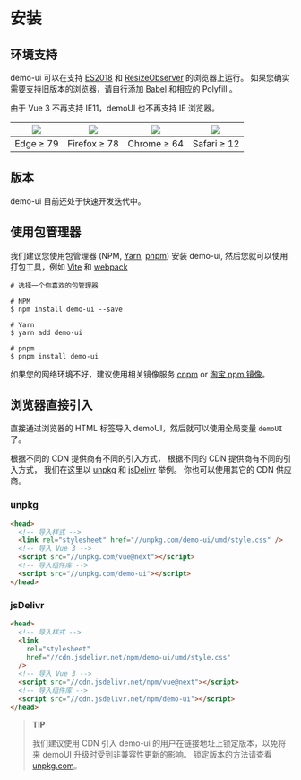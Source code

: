 # 安装
## 环境支持
demo-ui 可以在支持 [ES2018](https://caniuse.com/?feats=mdn-javascript_builtins_regexp_dotall,mdn-javascript_builtins_regexp_lookbehind_assertion,mdn-javascript_builtins_regexp_named_capture_groups,mdn-javascript_builtins_regexp_property_escapes,mdn-javascript_builtins_symbol_asynciterator,mdn-javascript_functions_method_definitions_async_generator_methods,mdn-javascript_grammar_template_literals_template_literal_revision,mdn-javascript_operators_destructuring_rest_in_objects,mdn-javascript_operators_spread_spread_in_destructuring,promise-finally) 和 [ResizeObserver](https://caniuse.com/resizeobserver) 的浏览器上运行。 如果您确实需要支持旧版本的浏览器，请自行添加 [Babel](https://babeljs.io/) 和相应的 Polyfill 。

由于 Vue 3 不再支持 IE11，demoUI 也不再支持 IE 浏览器。

|  ![](/edge_32x32.png)   | ![](/firefox_32x32.png)  | ![](/chrome_32x32.png)  | ![](/safari_32x32.png)  |
|  ----  | ----  | ----  | ----  |
| Edge ≥ 79  | Firefox ≥ 78 | Chrome ≥ 64 | Safari ≥ 12 |

## 版本
demo-ui 目前还处于快速开发迭代中。

## 使用包管理器
我们建议您使用包管理器 (NPM, [Yarn](https://classic.yarnpkg.com/lang/en/), [pnpm](https://pnpm.io/)) 安装 demo-ui, 然后您就可以使用打包工具，例如 [Vite](https://vitejs.dev/) 和 [webpack](https://webpack.js.org/)
```shell
# 选择一个你喜欢的包管理器

# NPM
$ npm install demo-ui --save

# Yarn
$ yarn add demo-ui

# pnpm
$ pnpm install demo-ui
```
如果您的网络环境不好，建议使用相关镜像服务 [cnpm](https://github.com/cnpm/cnpm) or [淘宝 npm 镜像](https://registry.npm.taobao.org/)。

## 浏览器直接引入
直接通过浏览器的 HTML 标签导入 demoUI，然后就可以使用全局变量 `demoUI` 了。

根据不同的 CDN 提供商有不同的引入方式， 根据不同的 CDN 提供商有不同的引入方式， 我们在这里以 [unpkg](https://unpkg.com/) 和 [jsDelivr](https://www.jsdelivr.com/) 举例。 你也可以使用其它的 CDN 供应商。

### unpkg
```html
<head>
  <!-- 导入样式 -->
  <link rel="stylesheet" href="//unpkg.com/demo-ui/umd/style.css" />
  <!-- 导入 Vue 3 -->
  <script src="//unpkg.com/vue@next"></script>
  <!-- 导入组件库 -->
  <script src="//unpkg.com/demo-ui"></script>
</head>
```
### jsDelivr
```html
<head>
  <!-- 导入样式 -->
  <link
    rel="stylesheet"
    href="//cdn.jsdelivr.net/npm/demo-ui/umd/style.css"
  />
  <!-- 导入 Vue 3 -->
  <script src="//cdn.jsdelivr.net/npm/vue@next"></script>
  <!-- 导入组件库 -->
  <script src="//cdn.jsdelivr.net/npm/demo-ui"></script>
</head>
```
> **TIP**
>
> 我们建议使用 CDN 引入 demo-ui 的用户在链接地址上锁定版本，以免将来 demoUI 升级时受到非兼容性更新的影响。 锁定版本的方法请查看 [unpkg.com](https://unpkg.com/)。
